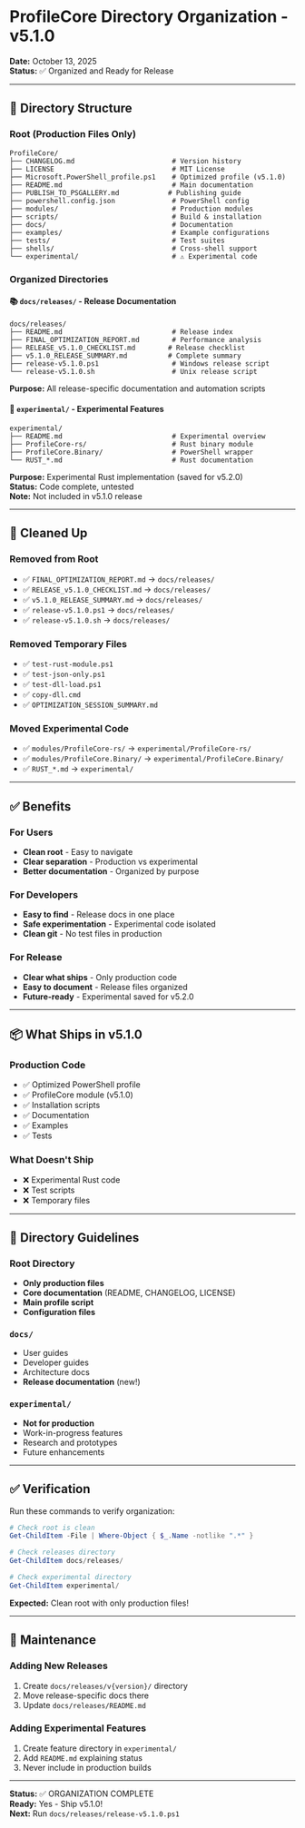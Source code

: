 # ProfileCore Directory Organization - v5.1.0

**Date:** October 13, 2025  
**Status:** ✅ Organized and Ready for Release

---

## 📁 Directory Structure

### Root (Production Files Only)

```
ProfileCore/
├── CHANGELOG.md                        # Version history
├── LICENSE                             # MIT License
├── Microsoft.PowerShell_profile.ps1    # Optimized profile (v5.1.0)
├── README.md                           # Main documentation
├── PUBLISH_TO_PSGALLERY.md            # Publishing guide
├── powershell.config.json              # PowerShell config
├── modules/                            # Production modules
├── scripts/                            # Build & installation
├── docs/                               # Documentation
├── examples/                           # Example configurations
├── tests/                              # Test suites
├── shells/                             # Cross-shell support
└── experimental/                       # ⚠️ Experimental code
```

### Organized Directories

#### 📚 `docs/releases/` - Release Documentation

```
docs/releases/
├── README.md                           # Release index
├── FINAL_OPTIMIZATION_REPORT.md        # Performance analysis
├── RELEASE_v5.1.0_CHECKLIST.md        # Release checklist
├── v5.1.0_RELEASE_SUMMARY.md          # Complete summary
├── release-v5.1.0.ps1                  # Windows release script
└── release-v5.1.0.sh                   # Unix release script
```

**Purpose:** All release-specific documentation and automation scripts

#### 🦀 `experimental/` - Experimental Features

```
experimental/
├── README.md                           # Experimental overview
├── ProfileCore-rs/                     # Rust binary module
├── ProfileCore.Binary/                 # PowerShell wrapper
└── RUST_*.md                           # Rust documentation
```

**Purpose:** Experimental Rust implementation (saved for v5.2.0)  
**Status:** Code complete, untested  
**Note:** Not included in v5.1.0 release

---

## 🧹 Cleaned Up

### Removed from Root

- ✅ `FINAL_OPTIMIZATION_REPORT.md` → `docs/releases/`
- ✅ `RELEASE_v5.1.0_CHECKLIST.md` → `docs/releases/`
- ✅ `v5.1.0_RELEASE_SUMMARY.md` → `docs/releases/`
- ✅ `release-v5.1.0.ps1` → `docs/releases/`
- ✅ `release-v5.1.0.sh` → `docs/releases/`

### Removed Temporary Files

- ✅ `test-rust-module.ps1`
- ✅ `test-json-only.ps1`
- ✅ `test-dll-load.ps1`
- ✅ `copy-dll.cmd`
- ✅ `OPTIMIZATION_SESSION_SUMMARY.md`

### Moved Experimental Code

- ✅ `modules/ProfileCore-rs/` → `experimental/ProfileCore-rs/`
- ✅ `modules/ProfileCore.Binary/` → `experimental/ProfileCore.Binary/`
- ✅ `RUST_*.md` → `experimental/`

---

## ✅ Benefits

### For Users

- **Clean root** - Easy to navigate
- **Clear separation** - Production vs experimental
- **Better documentation** - Organized by purpose

### For Developers

- **Easy to find** - Release docs in one place
- **Safe experimentation** - Experimental code isolated
- **Clean git** - No test files in production

### For Release

- **Clear what ships** - Only production code
- **Easy to document** - Release files organized
- **Future-ready** - Experimental saved for v5.2.0

---

## 📦 What Ships in v5.1.0

### Production Code

- ✅ Optimized PowerShell profile
- ✅ ProfileCore module (v5.1.0)
- ✅ Installation scripts
- ✅ Documentation
- ✅ Examples
- ✅ Tests

### What Doesn't Ship

- ❌ Experimental Rust code
- ❌ Test scripts
- ❌ Temporary files

---

## 🎯 Directory Guidelines

### Root Directory

- **Only production files**
- **Core documentation** (README, CHANGELOG, LICENSE)
- **Main profile script**
- **Configuration files**

### `docs/`

- User guides
- Developer guides
- Architecture docs
- **Release documentation** (new!)

### `experimental/`

- **Not for production**
- Work-in-progress features
- Research and prototypes
- Future enhancements

---

## ✅ Verification

Run these commands to verify organization:

```powershell
# Check root is clean
Get-ChildItem -File | Where-Object { $_.Name -notlike ".*" }

# Check releases directory
Get-ChildItem docs/releases/

# Check experimental directory
Get-ChildItem experimental/
```

**Expected:** Clean root with only production files!

---

## 📝 Maintenance

### Adding New Releases

1. Create `docs/releases/v{version}/` directory
2. Move release-specific docs there
3. Update `docs/releases/README.md`

### Adding Experimental Features

1. Create feature directory in `experimental/`
2. Add `README.md` explaining status
3. Never include in production builds

---

**Status:** ✅ ORGANIZATION COMPLETE  
**Ready:** Yes - Ship v5.1.0!  
**Next:** Run `docs/releases/release-v5.1.0.ps1`

